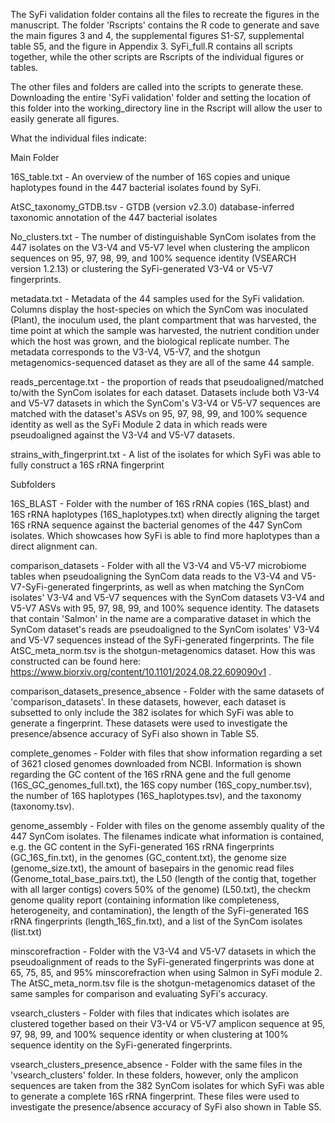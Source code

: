 The SyFi validation folder contains all the files to recreate the figures in the manuscript. The folder 'Rscripts' contains the R code to generate and save the main figures 3 and 4, the supplemental figures S1-S7, supplemental table S5, and the figure in Appendix 3. SyFi_full.R contains all scripts together, while the other scripts are Rscripts of the individual figures or tables.

The other files and folders are called into the scripts to generate these. Downloading the entire 'SyFi validation' folder and setting the location of this folder into the working_directory line in the Rscript will allow the user to easily generate all figures. 

What the individual files indicate:



Main Folder

16S_table.txt - An overview of the number of 16S copies and unique haplotypes found in the 447 bacterial isolates found by SyFi. 

AtSC_taxonomy_GTDB.tsv - GTDB (version v2.3.0) database-inferred taxonomic annotation of the 447 bacterial isolates 

No_clusters.txt - The number of distinguishable SynCom isolates from the 447 isolates on the V3-V4 and V5-V7 level when clustering the amplicon sequences on 95, 97, 98, 99, and 100% sequence identity (VSEARCH version 1.2.13) or clustering the SyFi-generated V3-V4 or V5-V7 fingerprints.

metadata.txt - Metadata of the 44 samples used for the SyFi validation. Columns display the host-species on which the SynCom was inoculated (Plant), the inoculum used, the plant compartment that was harvested, the time point at which the sample was harvested, the nutrient condition under which the host was grown, and the biological replicate number. The metadata corresponds to the V3-V4, V5-V7, and the shotgun metagenomics-sequenced dataset as they are all of the same 44 sample.

reads_percentage.txt - the proportion of reads that pseudoaligned/matched to/with the SynCom isolates for each dataset. Datasets include both V3-V4 and V5-V7 datasets in which the SynCom's V3-V4 or V5-V7 sequences are matched with the dataset's ASVs on 95, 97, 98, 99, and 100% sequence identity as well as the SyFi Module 2 data in which reads were pseudoaligned against the V3-V4 and V5-V7 datasets.

strains_with_fingerprint.txt - A list of the isolates for which SyFi was able to fully construct a 16S rRNA fingerprint



Subfolders

16S_BLAST - Folder with the number of 16S rRNA copies (16S_blast) and 16S rRNA haplotypes (16S_haplotypes.txt) when directly aligning the target 16S rRNA sequence against the bacterial genomes of the 447 SynCom isolates. Which showcases how SyFi is able to find more haplotypes than a direct alignment can.

comparison_datasets - Folder with all the V3-V4 and V5-V7 microbiome tables when pseudoaligning the SynCom data reads to the V3-V4 and V5-V7-SyFi-generated fingerprints, as well as when matching the SynCom isolates' V3-V4 and V5-V7 sequences with the SynCom datasets V3-V4 and V5-V7 ASVs with 95, 97, 98, 99, and 100% sequence identity. The datasets that contain 'Salmon' in the name are a comparative dataset in which the SynCom dataset's reads are pseudoaligned to the SynCom isolates' V3-V4 and V5-V7 sequences instead of the SyFi-generated fingerprints. The file AtSC_meta_norm.tsv is the shotgun-metagenomics dataset. How this was constructed can be found here: https://www.biorxiv.org/content/10.1101/2024.08.22.609090v1 .

comparison_datasets_presence_absence - Folder with the same datasets of 'comparison_datasets'. In these datasets, however, each dataset is subsetted to only include the 382 isolates for which SyFi was able to generate a fingerprint. These datasets were used to investigate the presence/absence accuracy of SyFi also shown in Table S5.

complete_genomes - Folder with files that show information regarding a set of 3621 closed genomes downloaded from NCBI. Information is shown regarding the GC content of the 16S rRNA gene and the full genome (16S_GC_genomes_full.txt), the 16S copy number (16S_copy_number.tsv), the number of 16S haplotypes (16S_haplotypes.tsv), and the taxonomy (taxonomy.tsv). 

genome_assembly - Folder with files on the genome assembly quality of the 447 SynCom isolates. The filenames indicate what information is contained, e.g. the GC content in the SyFi-generated 16S rRNA fingerprints (GC_16S_fin.txt), in the genomes (GC_content.txt), the genome size (genome_size.txt), the amount of basepairs in the genomic read files (Genome_total_base_pairs.txt), the L50 (length of the contig that, together with all larger contigs) covers 50% of the genome) (L50.txt), the checkm genome quality report (containing information like completeness, heterogeneity, and contamination), the length of the SyFi-generated 16S rRNA fingerprints (length_16S_fin.txt), and a list of the SynCom isolates (list.txt)

minscorefraction - Folder with the V3-V4 and V5-V7 datasets in which the pseudoalignment of reads to the SyFi-generated fingerprints was done at 65, 75, 85, and 95% minscorefraction when using Salmon in SyFi module 2. The AtSC_meta_norm.tsv file is the shotgun-metagenomics dataset of the same samples for comparison and evaluating SyFi's accuracy.

vsearch_clusters - Folder with files that indicates which isolates are clustered together based on their V3-V4 or V5-V7 amplicon sequence at 95, 97, 98, 99, and 100% sequence identity or when clustering at 100% sequence identity on the SyFi-generated fingerprints.

vsearch_clusters_presence_absence - Folder with the same files in the 'vsearch_clusters' folder. In these folders, however, only the amplicon sequences are taken from the 382 SynCom isolates for which SyFi was able to generate a complete 16S rRNA fingerprint. These files were used to investigate the presence/absence accuracy of SyFi also shown in Table S5.




